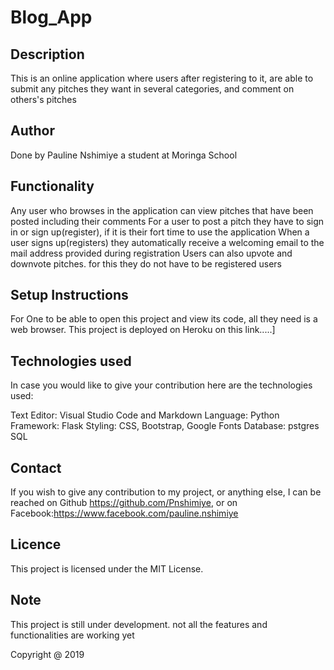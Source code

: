 # Blog_App


## Description

This is an online application where users after registering to it, are able to submit any pitches they want in several categories, and comment on others's pitches

## Author
Done by Pauline Nshimiye a student at Moringa School

## Functionality

Any user who browses in the application can view pitches that have been posted including their comments
For a user to post a pitch they have to sign in or sign up(register), if it is their fort time to use the application
When a user signs up(registers) they  automatically receive a welcoming email to the mail address provided during registration
Users can also upvote and downvote pitches. for this they do not have to be registered users


## Setup Instructions
For One to be able to open this project and view its code, all they need is a web browser. This project is deployed on Heroku on this link.....]

## Technologies used
In case you would like to give your contribution here are the technologies used:

Text Editor: Visual Studio Code and Markdown
 Language: Python
 Framework: Flask 
 Styling: CSS, Bootstrap, Google Fonts
 Database: pstgres SQL

## Contact
If you wish to give any contribution to my project, or anything else, I can be reached on Github https://github.com/Pnshimiye, or on Facebook:https://www.facebook.com/pauline.nshimiye

## Licence 
This project is licensed under the MIT License.

## Note
This project is still under development. not all the features and functionalities are working yet

Copyright @ 2019